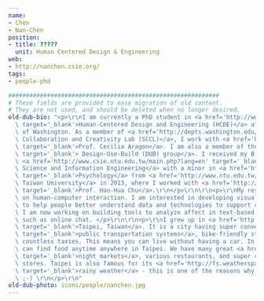 ```yaml
---
name:
- Chen
- Nan-Chen
position:
- title: ?????
  unit: Human Centered Design & Engineering
web:
- http://nanchen.csie.org/
tags:
- people-phd

############################################################
# These fields are provided to ease migration of old content.
# They are not used, and should be deleted when no longer desired.
old-dub-bio: "<p>\r\nI am currently a PhD student in <a href='http://www.hcde.washington.edu/'\
  \ target='_blank'>Human-Centered Design and Engineering (HCDE)</a> at University\
  \ of Washington. As a member of <a href='http://depts.washington.edu/sccl/' target='_blank'>Scientific\
  \ Collaboration and Creativity Lab (SCCL)</a>, I work with <a href='http://faculty.washington.edu/aragon/'\
  \ target='_blank'>Prof. Cecilia Aragon</a>. I am also a member of the <a href='http://dub.washington.edu/'\
  \ target='_blank'> Design-Use-Build (DUB) group</a>. I received my B.S. degree in\
  \ <a href='http://www.csie.ntu.edu.tw/main.php?lang=en' target='_blank'>Computer\
  \ Science and Information Engineering</a> with a minor in <a href='http://140.112.62.7/act4-e.php'\
  \ target='_blank'>Psychology</a> from <a href='http://www.ntu.edu.tw/english/' target='_blank'>National\
  \ Taiwan University</a> in 2013, where I worked with <a href='http://mll.csie.ntu.edu.tw/hchu.php'\
  \ target='_blank'>Prof. Hao-Hua Chu</a>.\r\n</p>\r\n\r\n<p>\r\nMy research is focused\
  \ on human-computer interaction. I am interested in developing visualization tools\
  \ to help people better understand data and technologies to support collaboration.\
  \ I am now working on building tools to analyze affect in text-based communication,\
  \ such as online chat. </p>\r\n\r\n<p>\r\nI grew up in <a href='http://en.wikipedia.org/wiki/Taipei'\
  \ target='_blank'>Taipei, Taiwan</a>. It is a city having super convenient <a href='http://en.wikipedia.org/wiki/Taipei#Transportation'\
  \ target='_blank'>public transportation systems</a>, bike-friendly streets, and\
  \ countless taxies. This means you can live without having a car. In addition, you\
  \ can find food anytime anywhere in Taipei. We have many great <a href='http://www.thingsasian.com/stories-photos/1547'\
  \ target='_blank'>night markets</a>, various restaurants, and super convenient convenience\
  \ stores. Taipei is also famous for its <a href='http://fs.weatherspark.com.s3.amazonaws.com/production/reports/year/000/033/158/47ccbfb4/probability_of_precipitation_at_some_point_in_the_day_percent_pct.png'\
  \ target='_blank'>rainy weather</a> - this is one of the reasons why I chose Seattle.\
  \ ;-) \r\n</p>\r\n"
old-dub-photo: icons/people/nanchen.jpg
---
```


